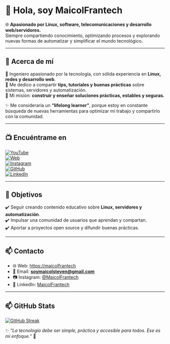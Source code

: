 # 👋 Hola, soy MaicolFrantech  

🌐 **Apasionado por Linux, software, telecomunicaciones y desarrollo web/servidores.**  
Siempre compartiendo conocimiento, optimizando procesos y explorando nuevas formas de automatizar y simplificar el mundo tecnológico.  

---

## 🚀 Acerca de mí  

🔹 Ingeniero apasionado por la tecnología, con sólida experiencia en **Linux, redes y desarrollo web**.  
🔹 Me dedico a compartir **tips, tutoriales y buenas prácticas** sobre sistemas, servidores y automatización.  
🔹 Mi misión: **construir y enseñar soluciones prácticas, estables y seguras.**

✨ Me consideraría un **“lifelong learner”**, porque estoy en constante búsqueda de nuevas herramientas para optimizar mi trabajo y compartirlo con la comunidad.  

---

## 📺 Encuéntrame en  

[![YouTube](https://img.shields.io/badge/-YouTube-red?style=for-the-badge&logo=YouTube&logoColor=white)](https://www.youtube.com/@MaicolFrantech)  
[![Web](https://img.shields.io/badge/Sitio%20Web-maicolfrantech-blue?style=for-the-badge&logo=Google-Chrome&logoColor=white)](https://maicolfrantech.com)  
[![Instagram](https://img.shields.io/badge/-Instagram-purple?style=for-the-badge&logo=Instagram&logoColor=white)](https://instagram.com/maicolfrantech)  
[![GitHub](https://img.shields.io/badge/-GitHub-black?style=for-the-badge&logo=GitHub&logoColor=white)](https://github.com/maicolfrantech2)  
[![LinkedIn](https://img.shields.io/badge/-LinkedIn-blue?style=for-the-badge&logo=LinkedIn&logoColor=white)](https://linkedin.com/in/maicolfrantech)

---

## 🎯 Objetivos  

✔️ Seguir creando contenido educativo sobre **Linux, servidores y automatización**.  
✔️ Impulsar una comunidad de usuarios que aprendan y compartan.  
✔️ Aportar a proyectos open source y difundir buenas prácticas.  

---

## 📫 Contacto  

- 🌐 Web: [https://maicolfrantech](https://maicolfrantech.com)  
- 📧 Email: **soymaicolsteven@gmail.com**  
- 📷 Instagram: [@MaicolFrantech](https://instagram.com/maicolfrantech)  
- 💼 LinkedIn: [MaicolFrantech](https://linkedin.com/in/maicolfrantech) 

---

## 📫 GitHub Stats 
[![GitHub Streak](https://github-readme-streak-stats.herokuapp.com?user=MaicolFrantech&theme=vue-dark&locale=es&mode=weekly)](https://git.io/streak-stats)

✨ *“La tecnología debe ser simple, práctica y accesible para todos. Ese es mi enfoque.”* 🚀 
